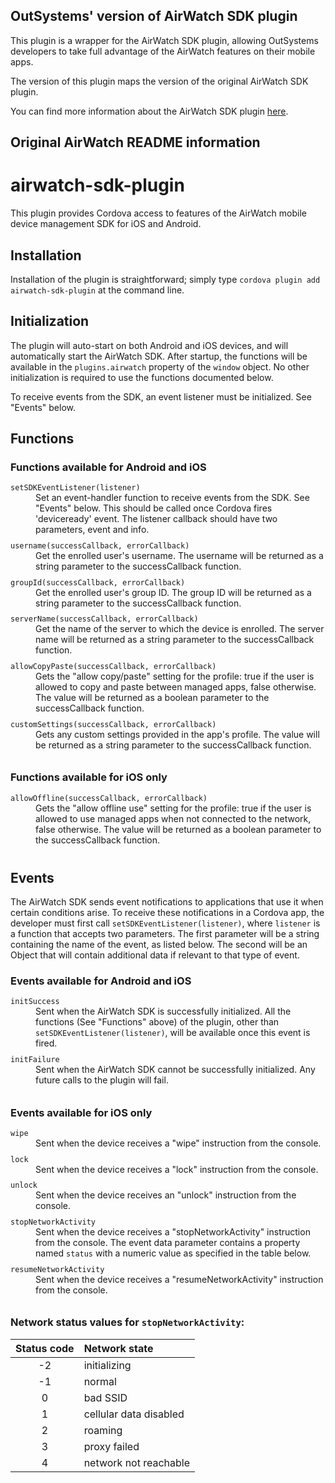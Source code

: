 ## OutSystems' version of AirWatch SDK plugin

This plugin is a wrapper for the AirWatch SDK plugin, allowing OutSystems developers to take full advantage of the AirWatch features on their mobile apps.

The version of this plugin maps the version of the original AirWatch SDK plugin.

You can find more information about the AirWatch SDK plugin [here](https://www.npmjs.com/package/airwatch-sdk-plugin).

## Original AirWatch README information

airwatch-sdk-plugin
===================

This plugin provides Cordova access to features of the AirWatch mobile device management SDK for iOS and Android.

Installation
------------

Installation of the plugin is straightforward; simply type `cordova plugin add airwatch-sdk-plugin` at the command line.

Initialization
--------------

The plugin will auto-start on both Android and iOS devices, and will automatically start the AirWatch SDK. After startup, the functions will be available in the `plugins.airwatch` property of the `window` object. No other initialization is required to use the functions documented below.

To receive events from the SDK, an event listener must be initialized. See "Events" below.

Functions
---------
<dl>

### Functions available for Android and iOS

<dt><code>setSDKEventListener(listener)</code></dt>
<dd style="padding-bottom: 8pt">Set an event-handler function to receive events from the SDK. See "Events" below. This should be called once Cordova fires 'deviceready' event. The listener callback should have two parameters, event and info.</dd>

<dt><code>username(successCallback, errorCallback)</code></dt>
<dd style="padding-bottom: 8pt">Get the enrolled user's username. The username will be returned as a string parameter to the successCallback function.</dd>

<dt><code>groupId(successCallback, errorCallback)</code></dt>
<dd style="padding-bottom: 8pt">Get the enrolled user's group ID. The group ID will be returned as a string parameter to the successCallback function.</dd>

<dt><code>serverName(successCallback, errorCallback)</code></dt>
<dd style="padding-bottom: 8pt">Get the name of the server to which the device is enrolled. The server name will be returned as a string parameter to the successCallback function.</dd>

<dt><code>allowCopyPaste(successCallback, errorCallback)</code></dt>
<dd style="padding-bottom: 8pt">Gets the "allow copy/paste" setting for the profile: true if the user is allowed to copy and paste between managed apps, false otherwise. The value will be returned as a boolean parameter to the successCallback function.</dd>

<dt><code>customSettings(successCallback, errorCallback)</code></dt>
<dd style="padding-bottom: 8pt">Gets any custom settings provided in the app's profile. The value will be returned as a string parameter to the successCallback function.</dd>

### Functions available for iOS only

<dt><code>allowOffline(successCallback, errorCallback)</code></dt>
<dd style="padding-bottom: 8pt">Gets the "allow offline use" setting for the profile: true if the user is allowed to use managed apps when not connected to the network, false otherwise. The value will be returned as a boolean parameter to the successCallback function.</dd>

</dl>

Events
------
The AirWatch SDK sends event notifications to applications that use it when certain conditions arise. To receive these notifications in a Cordova app, the developer must first call `setSDKEventListener(listener)`, where `listener` is a function that accepts two parameters. The first parameter will be a string containing the name of the event, as listed below. The second will be an Object that will contain additional data if relevant to that type of event.

<dl>

### Events available for Android and iOS

<dt><code>initSuccess</code></dt>
<dd style="padding-bottom: 8pt">Sent when the AirWatch SDK is successfully initialized. All the functions (See "Functions" above) of the plugin, other than <code>setSDKEventListener(listener)</code>, will be available once this event is fired. </dd>

<dt><code>initFailure</code></dt>
<dd style="padding-bottom: 8pt">Sent when the AirWatch SDK cannot be successfully initialized. Any future calls to the plugin will fail.</dd>

### Events available for iOS only

<dt><code>wipe</code></dt>
<dd style="padding-bottom: 8pt">Sent when the device receives a "wipe" instruction from the console.</dd>

<dt><code>lock</code></dt>
<dd style="padding-bottom: 8pt">Sent when the device receives a "lock" instruction from the console.</dd>

<dt><code>unlock</code></dt>
<dd style="padding-bottom: 8pt">Sent when the device receives an "unlock" instruction from the console.</dd>

<dt><code>stopNetworkActivity</code></dt>
<dd style="padding-bottom: 8pt">Sent when the device receives a "stopNetworkActivity" instruction from the console. The event data parameter contains a property named <code>status</code> with a numeric value as specified in the table below.</dd>

<dt><code>resumeNetworkActivity</code></dt>
<dd style="padding-bottom: 8pt">Sent when the device receives a "resumeNetworkActivity" instruction from the console.</dd>

</dl>

### Network status values for `stopNetworkActivity`:

Status code | Network state
:----------:|:-------------
 -2         | initializing
 -1         | normal
  0         | bad SSID
  1         | cellular data disabled
  2         | roaming
  3         | proxy failed
  4         | network not reachable


